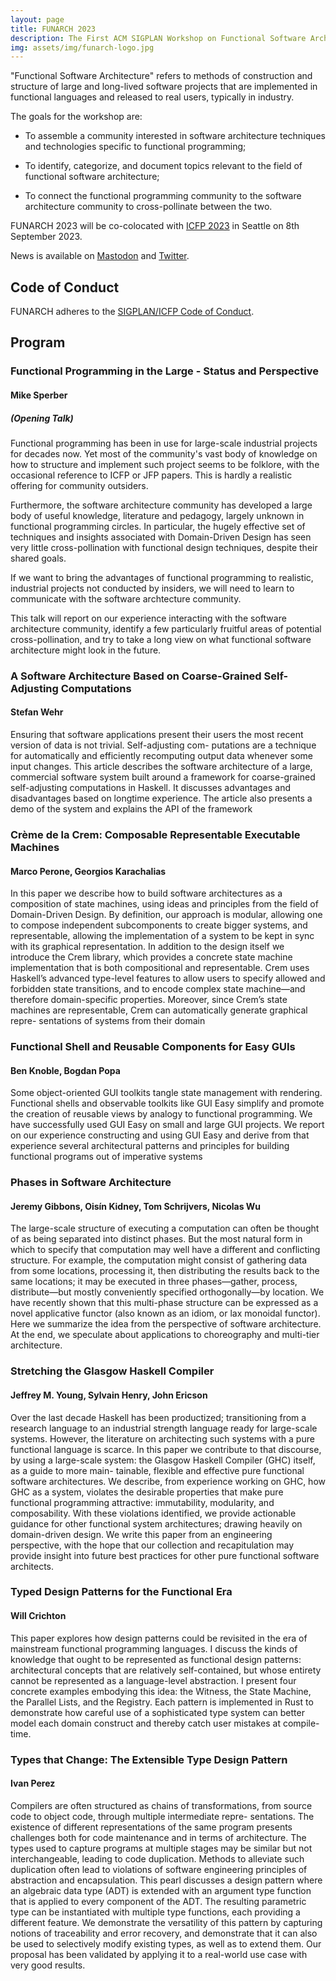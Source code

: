 ```yaml
---
layout: page
title: FUNARCH 2023
description: The First ACM SIGPLAN Workshop on Functional Software Architecture - FP in the Large
img: assets/img/funarch-logo.jpg
---
```


"Functional Software Architecture" refers to methods of construction
and structure of large and long-lived software projects that are
implemented in functional languages and released to real users,
typically in industry.

The goals for the workshop are:

- To assemble a community interested in software architecture
  techniques and technologies specific to functional programming;

- To identify, categorize, and document topics relevant to
  the field of functional software architecture;

- To connect the functional programming community to the software
  architecture community to cross-pollinate between the two.
    
FUNARCH 2023 will be co-colocated with [ICFP 2023](https://icfp23.sigplan.org/)
in Seattle on 8th September 2023.

News is available on [Mastodon](https://discuss.systems/@funarch) and
[Twitter](https://twitter.com/ACMFUNARCH).

## Code of Conduct

FUNARCH adheres to the [SIGPLAN/ICFP Code of Conduct](https://icfp23.sigplan.org/attending/code-of-conduct).

## Program

### Functional Programming in the Large - Status and Perspective 
#### Mike Sperber
##### (Opening Talk)

Functional programming has been in use for large-scale industrial
projects for decades now.  Yet most of the community's vast body of
knowledge on how to structure and implement such project seems to be
folklore, with the occasional reference to ICFP or JFP papers.  This
is hardly a realistic offering for community outsiders.

Furthermore, the software architecture community has developed a large
body of useful knowledge, literature and pedagogy, largely unknown in
functional programming circles.  In particular, the hugely effective
set of techniques and insights associated with Domain-Driven Design
has seen very little cross-pollination with functional design
techniques, despite their shared goals.

If we want to bring the advantages of functional programming to
realistic, industrial projects not conducted by insiders, we will need
to learn to communicate with the software archtecture community.

This talk will report on our experience interacting with the software
architecture community, identify a few particularly fruitful areas of
potential cross-pollination, and try to take a long view on what
functional software architecture might look in the future.

### A Software Architecture Based on Coarse-Grained Self-Adjusting Computations
#### Stefan Wehr

Ensuring that software applications present their users the most
recent version of data is not trivial. Self-adjusting com- putations
are a technique for automatically and efficiently recomputing output
data whenever some input changes. This article describes the software
architecture of a large, commercial software system built around a
framework for coarse-grained self-adjusting computations in
Haskell. It discusses advantages and disadvantages based on longtime
experience. The article also presents a demo of the system and
explains the API of the framework

### Crème de la Crem: Composable Representable Executable Machines
#### Marco Perone, Georgios Karachalias

In this paper we describe how to build software architectures as a
composition of state machines, using ideas and principles from the
field of Domain-Driven Design. By definition, our approach is modular,
allowing one to compose independent subcomponents to create bigger
systems, and representable, allowing the implementation of a system to
be kept in sync with its graphical representation. In addition to the
design itself we introduce the Crem library, which provides a concrete
state machine implementation that is both compositional and
representable. Crem uses Haskell’s advanced type-level features to
allow users to specify allowed and forbidden state transitions, and to
encode complex state machine—and therefore domain-specific
properties. Moreover, since Crem’s state machines are representable,
Crem can automatically generate graphical repre- sentations of systems
from their domain

### Functional Shell and Reusable Components for Easy GUIs
#### Ben Knoble, Bogdan Popa

Some object-oriented GUI toolkits tangle state management with
rendering. Functional shells and observable toolkits like GUI Easy
simplify and promote the creation of reusable views by analogy to
functional programming. We have successfully used GUI Easy on small
and large GUI projects. We report on our experience constructing and
using GUI Easy and derive from that experience several architectural
patterns and principles for building functional programs out of
imperative systems

### Phases in Software Architecture
#### Jeremy Gibbons, Oisín Kidney, Tom Schrijvers, Nicolas Wu

The large-scale structure of executing a computation can often be
thought of as being separated into distinct phases. But the most
natural form in which to specify that computation may well have a
different and conflicting structure. For example, the computation
might consist of gathering data from some locations, processing it,
then distributing the results back to the same locations; it may be
executed in three phases—gather, process, distribute—but mostly
conveniently specified orthogonally—by location. We have recently
shown that this multi-phase structure can be expressed as a novel
applicative functor (also known as an idiom, or lax monoidal
functor). Here we summarize the idea from the perspective of software
architecture. At the end, we speculate about applications to
choreography and multi-tier architecture.

### Stretching the Glasgow Haskell Compiler
#### Jeffrey M. Young, Sylvain Henry, John Ericson

Over the last decade Haskell has been productized; transitioning
from a research language to an industrial strength language ready for
large-scale systems. However, the literature on architecting such
systems with a pure functional language is scarce. In this paper we
contribute to that discourse, by using a large-scale system: the
Glasgow Haskell Compiler (GHC) itself, as a guide to more main-
tainable, flexible and effective pure functional software
architectures. We describe, from experience working on GHC, how GHC as
a system, violates the desirable properties that make pure
functional programming attractive: immutability, modularity, and
composability. With these violations identified, we provide actionable
guidance for other functional system architectures; drawing heavily on
domain-driven design. We write this paper from an engineering
perspective, with the hope that our collection and recapitulation may
provide insight into future best practices for other pure functional
software architects.


### Typed Design Patterns for the Functional Era
#### Will Crichton

This paper explores how design patterns could be revisited in the era
of mainstream functional programming languages. I discuss the kinds of
knowledge that ought to be represented as functional design patterns:
architectural concepts that are relatively self-contained, but whose
entirety cannot be represented as a language-level abstraction. I
present four concrete examples embodying this idea: the Witness, the
State Machine, the Parallel Lists, and the Registry. Each pattern is
implemented in Rust to demonstrate how careful use of a sophisticated
type system can better model each domain construct and thereby catch
user mistakes at compile-time.

### Types that Change: The Extensible Type Design Pattern
#### Ivan Perez

Compilers are often structured as chains of transformations, from
source code to object code, through multiple intermediate repre-
sentations. The existence of different representations of the same
program presents challenges both for code maintenance and in terms of
architecture. The types used to capture programs at multiple stages
may be similar but not interchangeable, leading to code
duplication. Methods to alleviate such duplication often lead to
violations of software engineering principles of abstraction and
encapsulation. This pearl discusses a design pattern where an
algebraic data type (ADT) is extended with an argument type function that
is applied to every component of the ADT. The resulting parametric
type can be instantiated with multiple type functions, each providing
a different feature. We demonstrate the versatility of this pattern by
capturing notions of traceability and error recovery, and demonstrate
that it can also be used to selectively modify existing types, as well
as to extend them. Our proposal has been validated by applying it to a
real-world use case with very good results.
